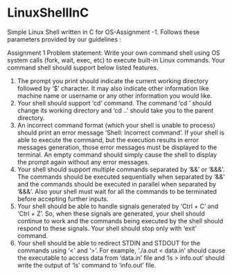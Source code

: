 # LinuxShellInC

Simple Linux Shell written in C for OS-Assignment -1.
Follows these parameters provided by our guidelines :

Assignment 1 
Problem statement: Write your own command shell using OS system calls (fork, wait, exec, etc) to execute built-in Linux commands. 
Your command shell should support below listed features. 
  1. The prompt you print should indicate the current working directory followed by ‘$’ character. It may also indicate other information like machine name or username or any other information you would like. 
  2. Your shell should support ‘cd’ command. The command ‘cd <directoryName>’ should change its working directory and ‘cd ..’ should take you to the parent directory. 
  3. An incorrect command format (which your shell is unable to process) should print an error message ‘Shell: Incorrect command’. If your shell is able to execute the command, but the execution results in error messages generation, those error messages must be displayed to the terminal. An empty command should simply cause the shell to display the prompt again without any error messages. 
  4. Your shell should support multiple commands separated by ‘&&’ or ‘&&&’. The commands should be executed sequentially when separated by ‘&&’ and the commands should be executed in parallel when separated by ‘&&&’. Also your shell must wait for all the commands to be terminated before accepting further inputs. 
  5. Your shell should be able to handle signals generated by ‘Ctrl + C’ and ‘Ctrl + Z’. So, when these signals are generated, your shell should continue to work and the commands being executed by the shell should respond to these signals. Your shell should stop only with ‘exit’ command. 
  6. Your shell should be able to redirect STDIN and STDOUT for the commands using ‘<’ and ‘>’. For example, ‘./a.out < data.in’ should cause the executable to access data from ‘data.in’ file and ‘ls > info.out’ should write the output of ‘ls’ command to ‘info.out’ file. 
